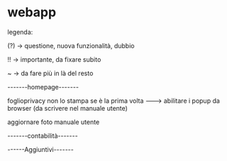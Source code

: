 # webapp
legenda:

(?) -> questione, nuova funzionalità, dubbio

!! -> importante, da fixare subito

~ -> da fare più in là del resto

-------homepage-------

foglioprivacy non lo stampa se è la prima volta ---> abilitare i popup da browser (da scrivere nel manuale utente)

aggiornare foto manuale utente

-------contabilità-------

------Aggiuntivi-------
